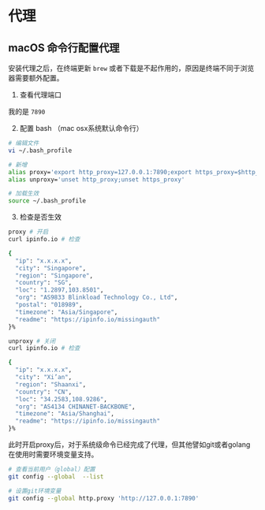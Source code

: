 # 代理

## macOS 命令行配置代理

安装代理之后，在终端更新 `brew` 或者下载是不起作用的，原因是终端不同于浏览器需要额外配置。

1. 查看代理端口

我的是 `7890`

2. 配置 bash （mac osx系统默认命令行）

``` bash
# 编辑文件
vi ~/.bash_profile

# 新增
alias proxy='export http_proxy=127.0.0.1:7890;export https_proxy=$http_proxy'
alias unproxy='unset http_proxy;unset https_proxy'
```

``` bash
# 加载生效
source ~/.bash_profile
```

3. 检查是否生效

``` bash
proxy # 开启
curl ipinfo.io # 检查

{
  "ip": "x.x.x.x",
  "city": "Singapore",
  "region": "Singapore",
  "country": "SG",
  "loc": "1.2897,103.8501",
  "org": "AS9833 Blinkload Technology Co., Ltd",
  "postal": "018989",
  "timezone": "Asia/Singapore",
  "readme": "https://ipinfo.io/missingauth"
}%
```

``` bash
unproxy # 关闭
curl ipinfo.io # 检查

{
  "ip": "x.x.x.x",
  "city": "Xi’an",
  "region": "Shaanxi",
  "country": "CN",
  "loc": "34.2583,108.9286",
  "org": "AS4134 CHINANET-BACKBONE",
  "timezone": "Asia/Shanghai",
  "readme": "https://ipinfo.io/missingauth"
}%
```

此时开启proxy后，对于系统级命令已经完成了代理，但其他譬如git或者golang在使用时需要环境变量支持。

``` bash
# 查看当前用户（global）配置
git config --global  --list

# 设置git环境变量
git config --global http.proxy 'http://127.0.0.1:7890'
```